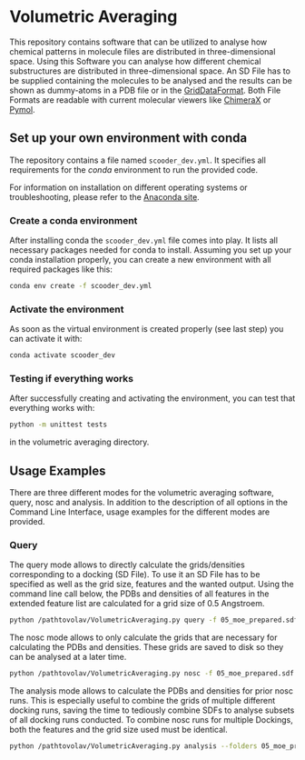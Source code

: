 # Volumetric Averaging
This repository contains software that can be utilized to analyse how chemical patterns in molecule files are distributed in three-dimensional space.
Using this Software you can analyse how different chemical substructures are distributed in
three-dimensional space.
An SD File has to be supplied containing the molecules to be analysed and the results can
be shown as dummy-atoms in a PDB file or in the [GridDataFormat](https://griddataformats.readthedocs.io/en/latest/index.html).
Both File Formats are readable with current molecular viewers like [ChimeraX](https://www.cgl.ucsf.edu/chimerax/)
or [Pymol](https://pymol.org/2/).

## Set up your own environment with conda
The repository contains a file named `scooder_dev.yml`. It specifies all requirements for the
*conda* environment to run the provided code.

For information on installation on different operating systems or troubleshooting, please refer to
the [Anaconda site](https://www.anaconda.com/distribution/#linux).

### Create a conda environment
After installing conda the `scooder_dev.yml` file comes into play. It lists all necessary packages needed for conda to install. Assuming you
set up your conda installation properly, you can create a new environment with all required packages
like this:

```bash
conda env create -f scooder_dev.yml
```

### Activate the environment
As soon as the virtual environment is created properly (see last step) you can activate it with:

```bash
conda activate scooder_dev
```
### Testing if everything works
After successfully creating and activating the environment, you can test that everything works with:
```bash
python -m unittest tests
```
in the volumetric averaging directory.
## Usage Examples
There are three different modes for the volumetric averaging software, query, nosc and analysis.
In addition to the description of all options in the Command Line Interface, usage examples for the
different modes are provided.
### Query
The query mode allows to directly calculate the grids/densities corresponding to a docking (SD File).
To use it an SD File has to be specified as well as the grid size, features and the wanted output.
Using the command line call below, the PDBs and densities of all features in the extended feature
list are calculated for a grid size of 0.5 Angstroem.
```bash
python /pathtovolav/VolumetricAveraging.py query -f 05_moe_prepared.sdf --features extended -g 0.5 --pdb --density
```
The nosc mode allows to only calculate the grids that are necessary for calculating the PDBs and densities.
These grids are saved to disk so they can be analysed at a later time.
```bash
python /pathtovolav/VolumetricAveraging.py nosc -f 05_moe_prepared.sdf -g 0.5 --features extended
```
The analysis mode allows to calculate the PDBs and densities for prior nosc runs. 
This is especially useful to combine the grids of multiple different docking runs, 
saving the time to tediously combine SDFs to analyse subsets of all docking runs conducted.
To combine nosc runs for multiple Dockings, both the features and the grid size used must be identical.
```bash
python /pathtovolav/VolumetricAveraging.py analysis --folders 05_moe_prepared --pdb --density
```
